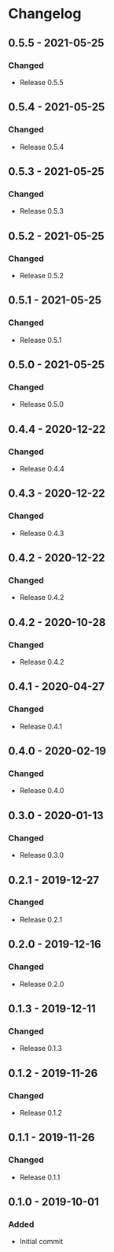 # Changelog

## 0.5.5 - 2021-05-25
### Changed
- Release 0.5.5

## 0.5.4 - 2021-05-25
### Changed
- Release 0.5.4

## 0.5.3 - 2021-05-25
### Changed
- Release 0.5.3

## 0.5.2 - 2021-05-25
### Changed
- Release 0.5.2

## 0.5.1 - 2021-05-25
### Changed
- Release 0.5.1

## 0.5.0 - 2021-05-25
### Changed
- Release 0.5.0

## 0.4.4 - 2020-12-22
### Changed
- Release 0.4.4

## 0.4.3 - 2020-12-22
### Changed
- Release 0.4.3

## 0.4.2 - 2020-12-22
### Changed
- Release 0.4.2

## 0.4.2 - 2020-10-28
### Changed
- Release 0.4.2

## 0.4.1 - 2020-04-27
### Changed
- Release 0.4.1

## 0.4.0 - 2020-02-19
### Changed
- Release 0.4.0

## 0.3.0 - 2020-01-13
### Changed
- Release 0.3.0

## 0.2.1 - 2019-12-27
### Changed
- Release 0.2.1

## 0.2.0 - 2019-12-16
### Changed
- Release 0.2.0

## 0.1.3 - 2019-12-11
### Changed
- Release 0.1.3

## 0.1.2 - 2019-11-26
### Changed
- Release 0.1.2

## 0.1.1 - 2019-11-26
### Changed
- Release 0.1.1

## 0.1.0 - 2019-10-01
### Added
- Initial commit